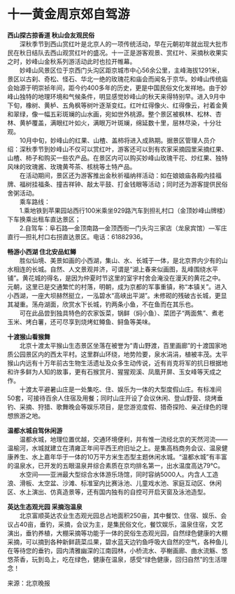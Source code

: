 # 十一黄金周京郊自驾游  
  
**西山探古掠香道 秋山会友观民俗**  
&emsp;&emsp;深秋季节到西山赏红叶是北京人的一项传统活动，早在元朝初年就出现大批市民在秋日结队去西山观赏红叶的盛况。十一正是游客观景、赏红叶、采摘秋收果实之时，妙峰山金秋系列游活动此时也拉开帷幕。   
&emsp;&emsp;妙峰山风景区位于京西门头沟区距京城市中心56余公里，主峰海拔1291米，景区以古刹、奇松、怪石、华北一绝的玫瑰花和庙会而闻名于京华。妙峰山传统庙会始源于明崇祯年间，距今约400多年的历史，更是中国民俗文化发祥地。由于妙峰山独特的地理环境和气候条件，明显感觉妙峰山的秋天来得特别早。进入9月中下旬，橡树、黄栌、五角枫等树叶逐渐变红。红叶红得像火、红得像云，衬着金黄和翠绿，像一幅五彩斑斓的山水画，宛如世外桃源。整个景区被枫林、松林、杏林、黄栌覆盖，满眼红叶如火，满眼万叶斑斓，绵延数十里，层林尽染，十分壮观。   
&emsp;&emsp;10月中旬，妙峰山的红果、山楂、盖柿将进入成熟期。据景区管理人员介绍：深秋季节到妙峰山不仅可以赏红叶，游客还可以到有农家采摘园里采摘红果、山楂、柿子和购买一些农产品。在景区内可以购买妙峰山玫瑰干花、炒红果、独特风味的玫瑰酱、玫瑰黄芩茶、核桃等土特产品。   
&emsp;&emsp;在活动期间，景区还为游客推出金秋祈福纳祥活动：如在娘娘庙各殿内挂福牌、福树挂福条、撞吉祥钟、敲太平鼓、打金钱眼等活动；同时还为游客提供民俗舍粥活动。   
&emsp;&emsp;乘车路线：   
&emsp;&emsp;1.乘地铁到苹果园站西行100米乘坐929路汽车到担礼村口（金顶妙峰山牌楼）下车换乘出租车直达景区；  
&emsp;&emsp;2.自驾车：阜石路—金顶南路—金顶西街—门头沟三家店（龙泉宾馆）—军庄直行—担礼村口右拐直达景区。电话：61882936。
  
**畅游小西湖 住北安品虹鳟**  
&emsp;&emsp;胜似仙境、美景如画的小西湖，集山、水、长城于一体，是北京界内少有的山水相连的长城。自然、人文景观并济，可谓是“湖上春来似画图，乱峰围绕水平铺”。黄花城的得名，是因为仲夏时节这里的室宇村舍会淹没在漫天的黄花之中。元朝，这里已是交通繁忙的村落，明朝，成为京都的军事重镇，称“本镇关”。进入小西湖，一座大坝赫然挺立，一泓碧水“高峡出平湖”。未修砌的残破古长城，更显其凝重。荡舟湖面，欣赏水下长城，钓两条小鱼，不在鱼而在其乐也。   
&emsp;&emsp;可在此品尝到独具特色的农家饭菜，锅鲜（焖小鱼）、菜团子“两面焦”、煮老玉米、烤白薯，还可尽享到烧烤虹鳟鱼、鲟鱼等美味。   
  
**十渡猴山看猴舞**  
&emsp;&emsp;北京十渡太平猴山生态景区坐落在被誉为“青山野渡，百里画廊”的十渡国家地质公园景区内的西太平村。这里群山环绕，地势险要，泉水涓涓，植被丰茂。太平猴山内远有十万年前古生物生活遗址及众多生动传说，近有肖克将军的抗日根据地和许多鲜为人知的故事，更有石猴赏月、猩猩观溪、凤凰开屏、玉女峰等天成之作。   
&emsp;&emsp;十渡太平避暑山庄是一处集吃、住、娱乐为一体的大型度假山庄。有标准间50套，可接待百余人住宿及用餐；同时山庄开设了会议休闲、登山野营、烧烤垂钓、采摘、狩猎、歌舞晚会等娱乐项目，是您游览度假、猎奇探险、亲近绿色的理想旅游之地。
  
**温都水城自驾休闲游**  
&emsp;&emsp;温都水城，地理位置优越，交通环境便利，并有惟一流经北京的天然河流——温榆河，水城就建立在清雍正年间平西王府旧址之上。是集高档商务会议、温泉健康养生、水上嘉年华于一体的10万平方米生态型主题休闲水城。“温都水城”有丰富的温泉水，已开发的五眼温泉井综合素质在京均排名第一，出水温度高达79℃。   
&emsp;&emsp;水空间——亚洲最大型综合水体游乐场馆，同时容纳5000人。内含人工造浪、滑板、太空盆、沙滩、标准室内比赛泳池、儿童戏水池、家庭互动区、休闲区、水上演出、仿真造景等，还有国内独有的自控可开启天窗及泳池造型。   
  
**英达生态观光园 采摘泡温泉**  
&emsp;&emsp;北京富顺英达农业生态观光园总占地面积250亩，其中餐饮、住宿、娱乐、会议占40亩，垂钓，采摘，会议为主，是集民俗文化，餐饮娱乐，温泉住宿，文艺演出，垂钓养植，大棚采摘等功能于一体的民俗生态观光园，自然绿色健康的大棚采摘，可以摘到各种新鲜蔬菜瓜果，碧水蓝天边钓鱼呼吸大自然的空气，各种鱼儿在等待您的垂钓，园内清雅幽深的江南园林，小桥流水、亭榭画廊、曲水流觞、悠悠茶香，玩到岛上，吃在绿色，健康在温泉，感受“绿色健康，回归自然”的生活理念！  
  
来源：北京晚报 